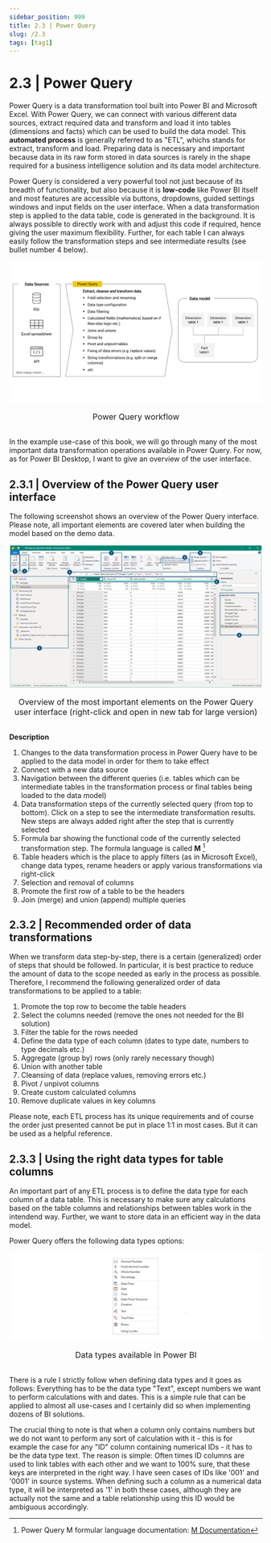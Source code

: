 ```yaml
---
sidebar_position: 999
title: 2.3 | Power Query
slug: /2.3
tags: [tag1]
---
```


# 2.3 | Power Query

Power Query is a data transformation tool built into Power BI and Microsoft Excel. With Power Query, we can connect with various different data sources, extract required data and transform and load it into tables (dimensions and facts) which can be used to build the data model. This **automated process** is generally referred to as "ETL", whichs stands for extract, transform and load. Preparing data is necessary and important because data in its raw form stored in data sources is rarely in the shape required for a business intelligence solution and its data model architecture.

Power Query is considered a very powerful tool not just because of its breadth of functionality, but also because it is **low-code** like Power BI itself and most features are accessible via buttons, dropdowns, guided settings windows and input fields on the user interface. When a data transformation step is applied to the data table, code is generated in the background. It is always possible to directly work with and adjust this code if required, hence giving the user maximum flexibility. Further, for each table I can always easily follow the transformation steps and see intermediate results (see bullet number 4 below).

![Power Query Workflow](/img/img_book_02-4.png)
<div align="center"><font size= "3">Power Query workflow</font></div>
<br/>

In the example use-case of this book, we will go through many of the most important data transformation operations available in Power Query. For now, as for Power BI Desktop, I want to give an overview of the user interface.

## 2.3.1 | Overview of the Power Query user interface

The following screenshot shows an overview of the Power Query interface. Please note, all important elements are covered later when building the model based on the demo data.

![Power Query User Interface](/img/img_book_02-3.png)
<div align="center"><font size= "3">Overview of the most important elements on the Power Query user interface (right-click and open in new tab for large version)</font></div>
<br/>

**Description**
1. Changes to the data transformation process in Power Query have to be applied to the data model in order for them to take effect
2. Connect with a new data source
3. Navigation between the different queries (i.e. tables which can be intermediate tables in the transformation process or final tables being loaded to the data model)
4. Data transformation steps of the currently selected query (from top to bottom). Click on a step to see the intermediate transformation results. New steps are always added right after the step that is currently selected
5. Formula bar showing the functional code of the currently selected transformation step. The formula language is called **M** [^1]
6. Table headers which is the place to apply filters (as in Microsoft Excel), change data types, rename headers or apply various transformations via right-click
7. Selection and removal of columns
8. Promote the first row of a table to be the headers
9. Join (merge) and union (append) multiple queries

## 2.3.2 | Recommended order of data transformations

When we transform data step-by-step, there is a certain (generalized) order of steps that should be followed. In particular, it is best practice to reduce the amount of data to the scope needed as early in the process as possible. Therefore, I recommend the following generalized order of data transformations to be applied to a table:

1. Promote the top row to become the table headers
2. Select the columns needed (remove the ones not needed for the BI solution)
3. Filter the table for the rows needed
4. Define the data type of each column (dates to type date, numbers to type decimals etc.)
5. Aggregate (group by) rows (only rarely necessary though)
6. Union with another table
7. Cleansing of data (replace values, removing errors etc.)
8. Pivot / unpivot columns
9. Create custom calculated columns
10. Remove duplicate values in key columns

Please note, each ETL process has its unique requirements and of course the order just presented cannot be put in place 1:1 in most cases. But it can be used as a helpful reference.

## 2.3.3 | Using the right data types for table columns

An important part of any ETL process is to define the data type for each column of a data table. This is necessary to make sure any calculations based on the table columns and relationships between tables work in the intendend way. Further, we want to store data in an efficient way in the data model.

Power Query offers the following data types options:

![Data types available in Power BI](/img/img_book_02-18.png)
<div align="center"><font size= "3">Data types available in Power BI</font></div>
<br/>

There is a rule I strictly follow when defining data types and it goes as follows: Everything has to be the data type "Text", except numbers we want to perform calculations with and dates. This is a simple rule that can be applied to almost all use-cases and I certainly did so when implementing dozens of BI solutions.

The crucial thing to note is that when a column only contains numbers but we do not want to perform any sort of calculation with it - this is for example the case for any "ID" column containing numerical IDs - it has to be the data type text. The reason is simple: Often times ID columns are used to link tables with each other and we want to 100% sure, that these keys are interpreted in the right way. I have seen cases of IDs like '001' and '0001' in source systems. When defining such a column as a numerical data type, it will be interpreted as '1' in both these cases, although they are actually not the same and a table relationship using this ID would be ambiguous accordingly.

[^1]: Power Query M formular language documentation: [<ins>M Documentation</ins>](https://learn.microsoft.com/en-us/powerquery-m/)